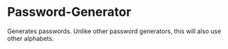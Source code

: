 # Password-Generator
Generates passwords. Unlike other password generators, this will also use other alphabets.
